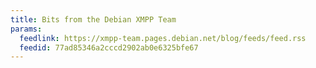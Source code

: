 ```yaml
---
title: Bits from the Debian XMPP Team
params:
  feedlink: https://xmpp-team.pages.debian.net/blog/feeds/feed.rss
  feedid: 77ad85346a2cccd2902ab0e6325bfe67
---
```

